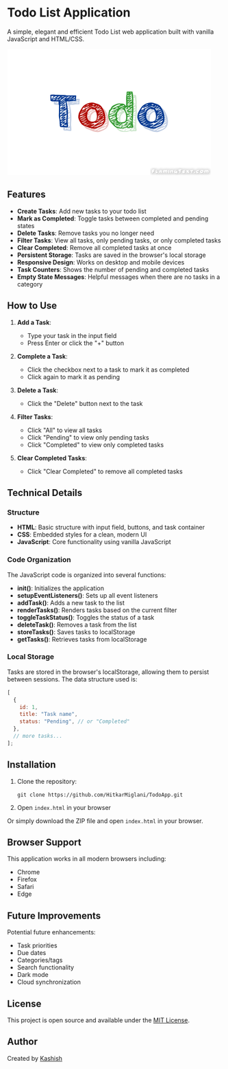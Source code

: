 # Todo List Application

A simple, elegant and efficient Todo List web application built with vanilla JavaScript and HTML/CSS.

![Todo App](https://raw.githubusercontent.com/HitkarMiglani/TodoApp/refs/heads/master/image.png)

## Features

- **Create Tasks**: Add new tasks to your todo list
- **Mark as Completed**: Toggle tasks between completed and pending states
- **Delete Tasks**: Remove tasks you no longer need
- **Filter Tasks**: View all tasks, only pending tasks, or only completed tasks
- **Clear Completed**: Remove all completed tasks at once
- **Persistent Storage**: Tasks are saved in the browser's local storage
- **Responsive Design**: Works on desktop and mobile devices
- **Task Counters**: Shows the number of pending and completed tasks
- **Empty State Messages**: Helpful messages when there are no tasks in a category

## How to Use

1. **Add a Task**:

   - Type your task in the input field
   - Press Enter or click the "+" button

2. **Complete a Task**:

   - Click the checkbox next to a task to mark it as completed
   - Click again to mark it as pending

3. **Delete a Task**:

   - Click the "Delete" button next to the task

4. **Filter Tasks**:

   - Click "All" to view all tasks
   - Click "Pending" to view only pending tasks
   - Click "Completed" to view only completed tasks

5. **Clear Completed Tasks**:
   - Click "Clear Completed" to remove all completed tasks

## Technical Details

### Structure

- **HTML**: Basic structure with input field, buttons, and task container
- **CSS**: Embedded styles for a clean, modern UI
- **JavaScript**: Core functionality using vanilla JavaScript

### Code Organization

The JavaScript code is organized into several functions:

- **init()**: Initializes the application
- **setupEventListeners()**: Sets up all event listeners
- **addTask()**: Adds a new task to the list
- **renderTasks()**: Renders tasks based on the current filter
- **toggleTaskStatus()**: Toggles the status of a task
- **deleteTask()**: Removes a task from the list
- **storeTasks()**: Saves tasks to localStorage
- **getTasks()**: Retrieves tasks from localStorage

### Local Storage

Tasks are stored in the browser's localStorage, allowing them to persist between sessions. The data structure used is:

```javascript
[
  {
    id: 1,
    title: "Task name",
    status: "Pending", // or "Completed"
  },
  // more tasks...
];
```

## Installation

1. Clone the repository:

   ```
   git clone https://github.com/HitkarMiglani/TodoApp.git
   ```

2. Open `index.html` in your browser

Or simply download the ZIP file and open `index.html` in your browser.

## Browser Support

This application works in all modern browsers including:

- Chrome
- Firefox
- Safari
- Edge

## Future Improvements

Potential future enhancements:

- Task priorities
- Due dates
- Categories/tags
- Search functionality
- Dark mode
- Cloud synchronization

## License

This project is open source and available under the [MIT License](LICENSE).

## Author

Created by [Kashish](https://github.com/kh9073)
